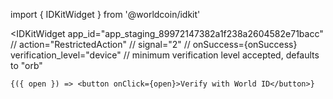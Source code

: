 
import { IDKitWidget } from '@worldcoin/idkit'

<IDKitWidget
	app_id="app_staging_89972147382a1f238a2604582e71bacc" // 
	action="RestrictedAction" //
	signal="2" //
	onSuccess={onSuccess}
	verification_level="device" // minimum verification level accepted, defaults to "orb"
>
	{({ open }) => <button onClick={open}>Verify with World ID</button>}
</IDKitWidget>
